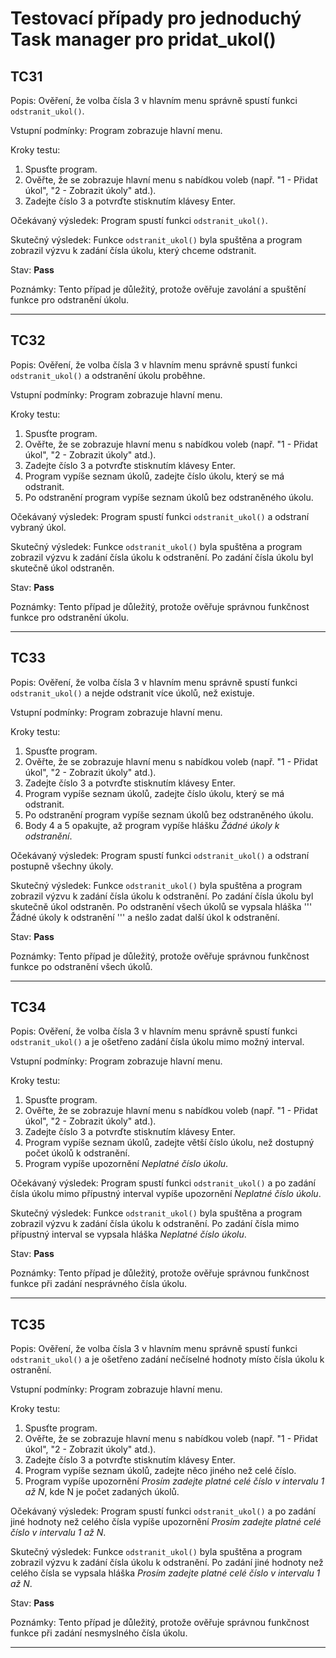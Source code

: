 # Testovací případy pro jednoduchý Task manager pro pridat_ukol()
## TC31
Popis: Ověření, že volba čísla 3 v hlavním menu správně spustí funkci `odstranit_ukol()`.

Vstupní podmínky: Program zobrazuje hlavní menu.

Kroky testu:
1. Spusťte program.
2. Ověřte, že se zobrazuje hlavní menu s nabídkou voleb (např. "1 - Přidat úkol", "2 - Zobrazit úkoly" atd.).
3. Zadejte číslo 3 a potvrďte stisknutím klávesy Enter.

Očekávaný výsledek: Program spustí funkci `odstranit_ukol()`.

Skutečný výsledek: Funkce `odstranit_ukol()` byla spuštěna a program zobrazil výzvu k zadání čísla úkolu, který chceme odstranit.

Stav: **Pass**

Poznámky: Tento případ je důležitý, protože ověřuje zavolání a spuštění funkce pro odstranění úkolu.

---
## TC32
Popis: Ověření, že volba čísla 3 v hlavním menu správně spustí funkci `odstranit_ukol()` a odstranění úkolu proběhne.

Vstupní podmínky: Program zobrazuje hlavní menu.

Kroky testu:
1. Spusťte program.
2. Ověřte, že se zobrazuje hlavní menu s nabídkou voleb (např. "1 - Přidat úkol", "2 - Zobrazit úkoly" atd.).
3. Zadejte číslo 3 a potvrďte stisknutím klávesy Enter.
4. Program vypíše seznam úkolů, zadejte číslo úkolu, který se má odstranit.
5. Po odstranění program vypíše seznam úkolů bez odstraněného úkolu.

Očekávaný výsledek: Program spustí funkci `odstranit_ukol()` a odstraní vybraný úkol.

Skutečný výsledek: Funkce `odstranit_ukol()` byla spuštěna a program zobrazil výzvu k zadání čísla úkolu k odstranění. Po zadání čísla úkolu byl skutečně úkol odstraněn.

Stav: **Pass**

Poznámky: Tento případ je důležitý, protože ověřuje správnou funkčnost funkce pro odstranění úkolu.

---
## TC33
Popis: Ověření, že volba čísla 3 v hlavním menu správně spustí funkci `odstranit_ukol()` a nejde odstranit více úkolů, než existuje.

Vstupní podmínky: Program zobrazuje hlavní menu.

Kroky testu:
1. Spusťte program.
2. Ověřte, že se zobrazuje hlavní menu s nabídkou voleb (např. "1 - Přidat úkol", "2 - Zobrazit úkoly" atd.).
3. Zadejte číslo 3 a potvrďte stisknutím klávesy Enter.
4. Program vypíše seznam úkolů, zadejte číslo úkolu, který se má odstranit.
5. Po odstranění program vypíše seznam úkolů bez odstraněného úkolu.
6. Body 4 a 5 opakujte, až program vypíše hlášku *Žádné úkoly k odstranění*.

Očekávaný výsledek: Program spustí funkci `odstranit_ukol()` a odstraní postupně všechny úkoly.

Skutečný výsledek: Funkce `odstranit_ukol()` byla spuštěna a program zobrazil výzvu k zadání čísla úkolu k odstranění. Po zadání čísla úkolu byl skutečně úkol odstraněn. Po odstranění všech úkolů se vypsala hláška 
'''
Žádné úkoly k odstranění
'''
a nešlo zadat další úkol k odstranění.

Stav: **Pass**

Poznámky: Tento případ je důležitý, protože ověřuje správnou funkčnost funkce po odstranění všech úkolů.

---
## TC34
Popis: Ověření, že volba čísla 3 v hlavním menu správně spustí funkci `odstranit_ukol()` a je ošetřeno zadání čísla úkolu mimo možný interval.

Vstupní podmínky: Program zobrazuje hlavní menu.

Kroky testu:
1. Spusťte program.
2. Ověřte, že se zobrazuje hlavní menu s nabídkou voleb (např. "1 - Přidat úkol", "2 - Zobrazit úkoly" atd.).
3. Zadejte číslo 3 a potvrďte stisknutím klávesy Enter.
4. Program vypíše seznam úkolů, zadejte větší číslo úkolu, než dostupný počet úkolů k odstranění.
5. Program vypíše upozornění *Neplatné číslo úkolu*.

Očekávaný výsledek: Program spustí funkci `odstranit_ukol()` a po zadání čísla úkolu mimo přípustný interval vypíše upozornění *Neplatné číslo úkolu*.

Skutečný výsledek: Funkce `odstranit_ukol()` byla spuštěna a program zobrazil výzvu k zadání čísla úkolu k odstranění. Po zadání čísla mimo přípustný interval se vypsala hláška *Neplatné číslo úkolu*.

Stav: **Pass**

Poznámky: Tento případ je důležitý, protože ověřuje správnou funkčnost funkce při zadání nesprávného čísla úkolu.

---
## TC35
Popis: Ověření, že volba čísla 3 v hlavním menu správně spustí funkci `odstranit_ukol()` a je ošetřeno zadání nečíselné hodnoty místo čísla úkolu k ostranění.

Vstupní podmínky: Program zobrazuje hlavní menu.

Kroky testu:
1. Spusťte program.
2. Ověřte, že se zobrazuje hlavní menu s nabídkou voleb (např. "1 - Přidat úkol", "2 - Zobrazit úkoly" atd.).
3. Zadejte číslo 3 a potvrďte stisknutím klávesy Enter.
4. Program vypíše seznam úkolů, zadejte něco jiného než celé číslo.
5. Program vypíše upozornění *Prosím zadejte platné celé číslo v intervalu 1 až N*, kde N je počet zadaných úkolů.

Očekávaný výsledek: Program spustí funkci `odstranit_ukol()` a po zadání jiné hodnoty než celého čísla vypíše upozornění *Prosím zadejte platné celé číslo v intervalu 1 až N*.

Skutečný výsledek: Funkce `odstranit_ukol()` byla spuštěna a program zobrazil výzvu k zadání čísla úkolu k odstranění. Po zadání jiné hodnoty než celého čísla se vypsala hláška *Prosím zadejte platné celé číslo v intervalu 1 až N*.

Stav: **Pass**

Poznámky: Tento případ je důležitý, protože ověřuje správnou funkčnost funkce při zadání nesmyslného čísla úkolu.

---